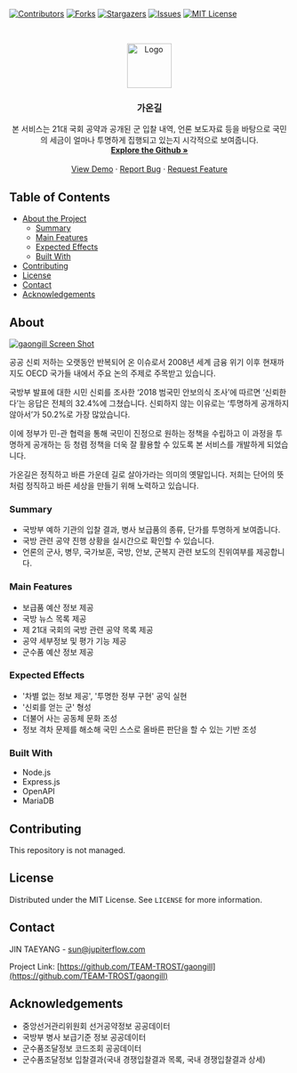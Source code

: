 [![Contributors][contributors-shield]][contributors-url]
[![Forks][forks-shield]][forks-url]
[![Stargazers][stars-shield]][stars-url]
[![Issues][issues-shield]][issues-url]
[![MIT License][license-shield]][license-url]



<!-- PROJECT LOGO -->
<br />
<p align="center">
  <a href="https://github.com/TEAM-TROST/gaongill">
    <img src="https://github.com/TEAM-TROST/gaongill/blob/master/_data/README.png?raw=true" alt="Logo" width="80" height="80">
  </a>

  <h3 align="center">가온길</h3>

  <p align="center">
    본 서비스는 21대 국회 공약과 공개된 군 입찰 내역, 언론 보도자료 등을 바탕으로 국민의 세금이 얼마나 투명하게 집행되고 있는지 시각적으로 보여줍니다.    
    <br />
    <a href="https://github.com/TEAM-TROST/gaongill"><strong>Explore the Github »</strong></a>
    <br />
    <br />
    <a href="https://mnd.dataportal.kr/">View Demo</a>
    ·
    <a href="https://github.com/TEAM-TROST/gaongill/issues">Report Bug</a>
    ·
    <a href="https://github.com/TEAM-TROST/gaongill/issues">Request Feature</a>
  </p>
</p>


<!-- TABLE OF CONTENTS -->
## Table of Contents

* [About the Project](#about)
  * [Summary](#summary)
  * [Main Features](#main-features)
  * [Expected Effects](#expected-effects)
  * [Built With](#built-With)
* [Contributing](#contributing)
* [License](#license)
* [Contact](#contact)
* [Acknowledgements](#acknowledgements)

<!-- ABOUT THE PROJECT -->
## About
[![gaongill Screen Shot](https://github.com/TEAM-TROST/gaongill/blob/master/_data/001.png?raw=true)](https://jupiterflow.com/project/9)

공공 신뢰 저하는 오랫동안 반복되어 온 이슈로서 2008년 세계 금융 위기 이후 현재까지도 OECD 국가들 내에서 주요 논의
주제로 주목받고 있습니다.  

국방부 발표에 대한 시민 신뢰를 조사한 ‘2018 범국민 안보의식 조사’에 따르면 ‘신뢰한다’는 응답은 전체의 32.4%에
그쳤습니다. 신뢰하지 않는 이유로는 ‘투명하게 공개하지 않아서’가 50.2%로 가장 많았습니다.  

이에 정부가 민-관 협력을 통해 국민이 진정으로 원하는 정책을 수립하고 이 과정을 투명하게 공개하는 등 청렴 정책을 더욱
잘 활용할 수 있도록 본 서비스를 개발하게 되었습니다.  

가온길은 정직하고 바른 가운데 길로 살아가라는 의미의 옛말입니다. 저희는 단어의 뜻처럼 정직하고 바른 세상을 만들기 위해
노력하고 있습니다.

### Summary
* 국방부 예하 기관의 입찰 결과, 병사 보급품의 종류, 단가를 투명하게 보여줍니다.
* 국방 관련 공약 진행 상황을 실시간으로 확인할 수 있습니다.
* 언론의 군사, 병무, 국가보훈, 국방, 안보, 군복지 관련 보도의 진위여부를 제공합니다.

### Main Features
* 보급품 예산 정보 제공
* 국방 뉴스 목록 제공
* 제 21대 국회의 국방 관련 공약 목록 제공
* 공약 세부정보 및 평가 기능 제공
* 군수품 예산 정보 제공

### Expected Effects
* '차별 없는 정보 제공', '투명한 정부 구현' 공익 실현
* '신뢰를 얻는 군' 형성
* 더불어 사는 공동체 문화 조성
* 정보 격차 문제를 해소해 국민 스스로 올바른 판단을 할 수 있는 기반 조성

### Built With
* Node.js
* Express.js
* OpenAPI
* MariaDB

<!-- CONTRIBUTING -->
## Contributing
This repository is not managed.

<!-- LICENSE -->
## License
Distributed under the MIT License. See `LICENSE` for more information.

<!-- CONTACT -->
## Contact
JIN TAEYANG - sun@jupiterflow.com

Project Link: [https://github.com/TEAM-TROST/gaongill](https://github.com/TEAM-TROST/gaongill)


<!-- Acknowledgements -->
## Acknowledgements
* 중앙선거관리위원회 선거공약정보 공공데이터
* 국방부 병사 보급기준 정보 공공데이터
* 군수품조달정보 코드조회 공공데이터
* 군수품조달정보 입찰결과(국내 경쟁입찰결과 목록, 국내 경쟁입찰결과 상세)


<!-- MARKDOWN LINKS & IMAGES -->
<!-- https://www.markdownguide.org/basic-syntax/#reference-style-links -->
[contributors-shield]: https://img.shields.io/github/contributors/TEAM-TROST/gaongill?style=flat-square
[contributors-url]: https://github.com/TEAM-TROST/gaongill/graphs/contributors

[forks-shield]: https://img.shields.io/github/forks/TEAM-TROST/gaongill?style=flat-square
[forks-url]: https://github.com/TEAM-TROST/gaongill/network/members

[stars-shield]: https://img.shields.io/github/stars/TEAM-TROST/gaongill?style=flat-square
[stars-url]: https://github.com/TEAM-TROST/gaongill/stargazers

[issues-shield]: https://img.shields.io/github/issues/TEAM-TROST/gaongill?style=flat-square
[issues-url]: https://github.com/TEAM-TROST/gaongill/issues

[license-shield]: https://img.shields.io/github/license/TEAM-TROST/gaongill?style=flat-square
[license-url]: https://github.com/TEAM-TROST/gaongill/blob/master/LICENSE